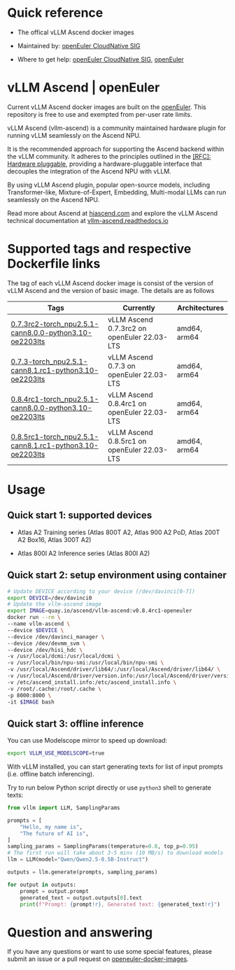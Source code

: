# Quick reference

- The offical vLLM Ascend docker images

- Maintained by: [openEuler CloudNative SIG](https://gitee.com/openeuler/cloudnative)

- Where to get help: [openEuler CloudNative SIG](https://gitee.com/openeuler/cloudnative), [openEuler](https://gitee.com/openeuler/community)

# vLLM Ascend | openEuler

Current vLLM Ascend docker images are built on the [openEuler](https://repo.openeuler.org/)⁠. This repository is free to use and exempted from per-user rate limits.

vLLM Ascend (vllm-ascend) is a community maintained hardware plugin for running vLLM seamlessly on the Ascend NPU.

It is the recommended approach for supporting the Ascend backend within the vLLM community. It adheres to the principles outlined in the [[RFC]: Hardware pluggable](https://github.com/vllm-project/vllm/issues/11162), providing a hardware-pluggable interface that decouples the integration of the Ascend NPU with vLLM.

By using vLLM Ascend plugin, popular open-source models, including Transformer-like, Mixture-of-Expert, Embedding, Multi-modal LLMs can run seamlessly on the Ascend NPU.

Read more about Ascend at [hiascend.com](https://www.hiascend.com/en/) and explore the vLLM Ascend technical documentation at [vllm-ascend.readthedocs.io](https://vllm-ascend.readthedocs.io/en/latest/)

# Supported tags and respective Dockerfile links

The tag of each vLLM Ascend docker image is consist of the version of vLLM Ascend and the version of basic image. The details are as follows

| Tags | Currently |  Architectures|
|--|--|--|
|[0.7.3rc2-torch_npu2.5.1-cann8.0.0-python3.10-oe2203lts](https://gitee.com/openeuler/openeuler-docker-images/blob/master/AI/vllm-ascend/0.7.3rc2-torch_npu2.5.1-cann8.0.0-python3.10/22.03-lts/Dockerfile)| vLLM Ascend 0.7.3rc2 on openEuler 22.03-LTS | amd64, arm64 |
|[0.7.3-torch_npu2.5.1-cann8.1.rc1-python3.10-oe2203lts](https://gitee.com/openeuler/openeuler-docker-images/blob/master/AI/vllm-ascend/0.7.3-torch_npu2.5.1-cann8.1.rc1-python3.10/22.03-lts/Dockerfile)| vLLM Ascend 0.7.3 on openEuler 22.03-LTS | amd64, arm64 |
|[0.8.4rc1-torch_npu2.5.1-cann8.0.0-python3.10-oe2203lts](https://gitee.com/openeuler/openeuler-docker-images/blob/master/AI/vllm-ascend/0.8.4rc1-torch_npu2.5.1-cann8.0.0-python3.10/22.03-lts/Dockerfile)| vLLM Ascend 0.8.4rc1 on openEuler 22.03-LTS | amd64, arm64 |
|[0.8.5rc1-torch_npu2.5.1-cann8.1.rc1-python3.10-oe2203lts](https://gitee.com/openeuler/openeuler-docker-images/blob/master/AI/vllm-ascend/0.8.5rc1-torch_npu2.5.1-cann8.1.rc1-python3.10/22.03-lts/Dockerfile)| vLLM Ascend 0.8.5rc1 on openEuler 22.03-LTS | amd64, arm64 |

# Usage

## Quick start 1: supported devices

- Atlas A2 Training series (Atlas 800T A2, Atlas 900 A2 PoD, Atlas 200T A2 Box16, Atlas 300T A2)

- Atlas 800I A2 Inference series (Atlas 800I A2)

## Quick start 2: setup environment using container

```bash
# Update DEVICE according to your device (/dev/davinci[0-7])
export DEVICE=/dev/davinci0
# Update the vllm-ascend image
export IMAGE=quay.io/ascend/vllm-ascend:v0.8.4rc1-openeuler
docker run --rm \
--name vllm-ascend \
--device $DEVICE \
--device /dev/davinci_manager \
--device /dev/devmm_svm \
--device /dev/hisi_hdc \
-v /usr/local/dcmi:/usr/local/dcmi \
-v /usr/local/bin/npu-smi:/usr/local/bin/npu-smi \
-v /usr/local/Ascend/driver/lib64/:/usr/local/Ascend/driver/lib64/ \
-v /usr/local/Ascend/driver/version.info:/usr/local/Ascend/driver/version.info \
-v /etc/ascend_install.info:/etc/ascend_install.info \
-v /root/.cache:/root/.cache \
-p 8000:8000 \
-it $IMAGE bash
```

## Quick start 3: offline inference

You can use Modelscope mirror to speed up download:

```bash
export VLLM_USE_MODELSCOPE=true
```

With vLLM installed, you can start generating texts for list of input prompts (i.e. offline batch inferencing).

Try to run below Python script directly or use `python3` shell to generate texts:

```python
from vllm import LLM, SamplingParams

prompts = [
    "Hello, my name is",
    "The future of AI is",
]
sampling_params = SamplingParams(temperature=0.8, top_p=0.95)
# The first run will take about 3-5 mins (10 MB/s) to download models
llm = LLM(model="Qwen/Qwen2.5-0.5B-Instruct")

outputs = llm.generate(prompts, sampling_params)

for output in outputs:
    prompt = output.prompt
    generated_text = output.outputs[0].text
    print(f"Prompt: {prompt!r}, Generated text: {generated_text!r}")
```


# Question and answering

If you have any questions or want to use some special features, please submit an issue or a pull request on [openeuler-docker-images](https://gitee.com/openeuler/openeuler-docker-images)⁠.